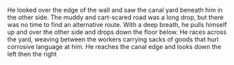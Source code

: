 He looked over the edge of the wall and saw the canal yard beneath him in the other side. The muddy and cart-scared road was a long drop, but there was no time to find an alternative route. With a deep breath, he pulls himself up and over the other side and drops down the floor below.  He races across the yard, weaving between the workers carrying sacks of goods that hurl corrosive language at him. He reaches the canal edge and looks down the left then the right 